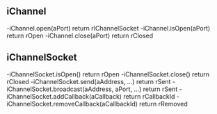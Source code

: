## iChannel
-iChannel.open(aPort) return rIChannelSocket
-iChannel.isOpen(aPort) return rOpen
-iChannel.close(aPort) return rClosed

## iChannelSocket
-iChannelSocket.isOpen() return rOpen
-iChannelSocket.close() return rClosed
-iChannelSocket.send(aAddress, ...) return rSent
-iChannelSocket.broadcast(aAddress, aPort, ...) return rSent
-iChannelSocket.addCallback(aCallback) return rCallbackId
-iChannelSocket.removeCallback(aCallbackId) return rRemoved